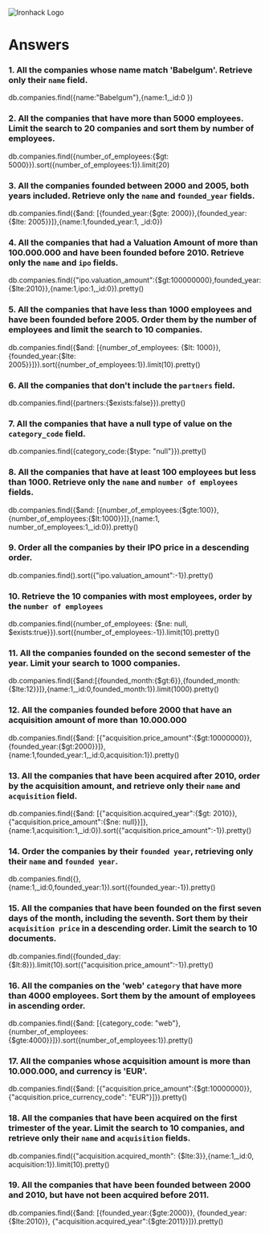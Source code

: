 ![Ironhack Logo](https://i.imgur.com/1QgrNNw.png)

# Answers

### 1. All the companies whose name match 'Babelgum'. Retrieve only their `name` field.

<!-- Your Code Goes Here -->

db.companies.find({name:"Babelgum"},{name:1,_id:0 })

### 2. All the companies that have more than 5000 employees. Limit the search to 20 companies and sort them by **number of employees**.

<!-- Your Code Goes Here -->
db.companies.find({number_of_employees:{$gt: 5000}}).sort({number_of_employees:1}).limit(20)

### 3. All the companies founded between 2000 and 2005, both years included. Retrieve only the `name` and `founded_year` fields.

<!-- Your Code Goes Here -->
db.companies.find({$and: [{founded_year:{$gte: 2000}},{founded_year:{$lte: 2005}}]},{name:1,founded_year:1, _id:0})

### 4. All the companies that had a Valuation Amount of more than 100.000.000 and have been founded before 2010. Retrieve only the `name` and `ipo` fields.

<!-- Your Code Goes Here -->
db.companies.find({"ipo.valuation_amount":{$gt:100000000},founded_year:{$lte:2010}},{name:1,ipo:1,_id:0}).pretty()


### 5. All the companies that have less than 1000 employees and have been founded before 2005. Order them by the number of employees and limit the search to 10 companies.

<!-- Your Code Goes Here -->
db.companies.find({$and: [{number_of_employees: {$lt: 1000}},{founded_year:{$lte: 2005}}]}).sort({number_of_employees:1}).limit(10).pretty()


### 6. All the companies that don't include the `partners` field.

<!-- Your Code Goes Here -->
db.companies.find({partners:{$exists:false}}).pretty()


### 7. All the companies that have a null type of value on the `category_code` field.

<!-- Your Code Goes Here -->
db.companies.find({category_code:{$type: "null"}}).pretty()

### 8. All the companies that have at least 100 employees but less than 1000. Retrieve only the `name` and `number of employees` fields.

<!-- Your Code Goes Here -->
db.companies.find({$and: [{number_of_employees:{$gte:100}},{number_of_employees:{$lt:1000}}]},{name:1, number_of_employees:1,_id:0}).pretty()


### 9. Order all the companies by their IPO price in a descending order.

<!-- Your Code Goes Here -->
db.companies.find().sort({"ipo.valuation_amount":-1}).pretty()


### 10. Retrieve the 10 companies with most employees, order by the `number of employees`

<!-- Your Code Goes Here -->
db.companies.find({number_of_employees: {$ne: null, $exists:true}}).sort({number_of_employees:-1}).limit(10).pretty()

### 11. All the companies founded on the second semester of the year. Limit your search to 1000 companies.

<!-- Your Code Goes Here -->
db.companies.find({$and:[{founded_month:{$gt:6}},{founded_month:{$lte:12}}]},{name:1,_id:0,founded_month:1}).limit(1000).pretty()

### 12. All the companies founded before 2000 that have an acquisition amount of more than 10.000.000

<!-- Your Code Goes Here -->
db.companies.find({$and: [{"acquisition.price_amount":{$gt:10000000}},{founded_year:{$gt:2000}}]},{name:1,founded_year:1,_id:0,acquisition:1}).pretty()

### 13. All the companies that have been acquired after 2010, order by the acquisition amount, and retrieve only their `name` and `acquisition` field.

<!-- Your Code Goes Here -->
db.companies.find({$and: [{"acquisition.acquired_year":{$gt: 2010}},{"acquisition.price_amount":{$ne: null}}]},{name:1,acquisition:1,_id:0}).sort({"acquisition.price_amount":-1}).pretty()

### 14. Order the companies by their `founded year`, retrieving only their `name` and `founded year`.

<!-- Your Code Goes Here -->
db.companies.find({},{name:1,_id:0,founded_year:1}).sort({founded_year:-1}).pretty()

### 15. All the companies that have been founded on the first seven days of the month, including the seventh. Sort them by their `acquisition price` in a descending order. Limit the search to 10 documents.

<!-- Your Code Goes Here -->
db.companies.find({founded_day:{$lt:8}}).limit(10).sort({"acquisition.price_amount":-1}).pretty()

### 16. All the companies on the 'web' `category` that have more than 4000 employees. Sort them by the amount of employees in ascending order.

<!-- Your Code Goes Here -->
db.companies.find({$and: [{category_code: "web"}, {number_of_employees:{$gte:4000}}]}).sort({number_of_employees:1}).pretty()

### 17. All the companies whose acquisition amount is more than 10.000.000, and currency is 'EUR'.

<!-- Your Code Goes Here -->
db.companies.find({$and: [{"acquisition.price_amount":{$gt:10000000}}, {"acquisition.price_currency_code": "EUR"}]}).pretty()

### 18. All the companies that have been acquired on the first trimester of the year. Limit the search to 10 companies, and retrieve only their `name` and `acquisition` fields.

<!-- Your Code Goes Here -->
db.companies.find({"acquisition.acquired_month": {$lte:3}},{name:1,_id:0, acquisition:1}).limit(10).pretty()

### 19. All the companies that have been founded between 2000 and 2010, but have not been acquired before 2011.

<!-- Your Code Goes Here -->
db.companies.find({$and: [{founded_year:{$gte:2000}}, {founded_year:{$lte:2010}}, {"acquisition.acquired_year":{$gte:2011}}]}).pretty()